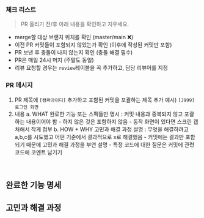 ### 체크 리스트
> PR 올리기 전/후 아래 내용을 확인하고 지우세요.

 * merge할 대상 브랜치 위치를 확인 (master/main :x:)
 * 이전 PR 커밋들이 포함되지 않았는가 확인 (이후에 작성된 커밋만 포함)
 * PR 보낸 후 충돌이 나지 않는지 확인 (충돌 해결 필수)
 * PR은 매일 24시 머지 (주말도 동일)
 * 리뷰 요청할 경우는 `review`레이블을 꼭 추가하고, 담당 리뷰어를 지정

### PR 메시지 
 1. PR 제목에 `[캠퍼아이디]` 추가하고 포함된 커밋을 포괄하는 제목 추가  예시) `[J999] 로그인 화면`
 2. 내용
	 a. WHAT 완료한 기능 또는 스펙들만 명시 : 커밋 내용과 중복되지 않고 포괄하는 내용이어야 함
	 	  - 하지 않은 것은 포함하지 않음
			- 동작 화면이 있다면 스크린 캡처해서 작게 첨부 
	 b. HOW + WHY 고민과 해결 과정 설명 : 무엇을 해결하려고 a,b,c를 시도했고 어떤 기준에서 결과적으로 x로 해결했음 
	    - 커밋에는 결과만 포함되기 때문에 고민과 해결 과정을 부연 설명
			- 특정 코드에 대한 질문은 커밋에 관련 코드에 코멘트 남기기 
<br>

## 완료한 기능 명세


## 고민과 해결 과정

